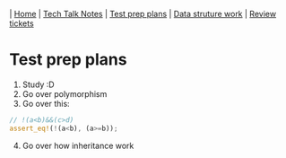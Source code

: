 | [Home](..) | [Tech Talk Notes](../ttn) | [Test prep plans](.) | [Data struture work](../dsw) | [Review tickets](../rtk)

# Test prep plans
1. Study :D
2. Go over polymorphism
3. Go over this:
```rust
// !(a<b)&&(c>d)
assert_eq!(!(a<b), (a>=b));
```
4. Go over how inheritance work

